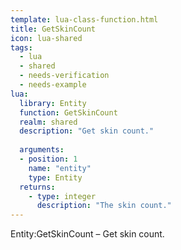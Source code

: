```yaml
---
template: lua-class-function.html
title: GetSkinCount
icon: lua-shared
tags:
  - lua
  - shared
  - needs-verification
  - needs-example
lua:
  library: Entity
  function: GetSkinCount
  realm: shared
  description: "Get skin count."
  
  arguments:
  - position: 1
    name: "entity"
    type: Entity
  returns:
    - type: integer
      description: "The skin count."
---
```


<div class="lua__search__keywords">
Entity:GetSkinCount &#x2013; Get skin count.
</div>
